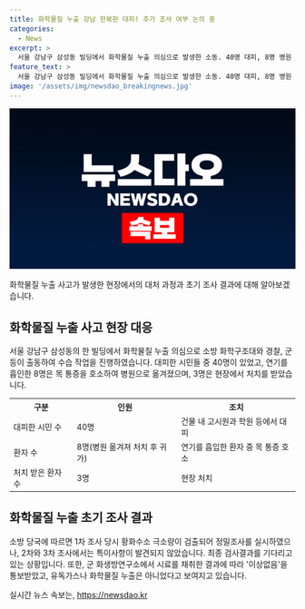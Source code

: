 ```yaml
---
title: 화학물질 누출 강남 한복판 대피! 추가 조사 여부 논의 중
categories:
  - News
excerpt: >
  서울 강남구 삼성동 빌딩에서 화학물질 누출 의심으로 발생한 소동. 40명 대피, 8명 병원 이송. 1차 조사에서 황화수소 검출되었으나 추가 조사에서 이상 발견되지 않아 현재는 누출 원인 미상. 8시간에 걸친 조사 끝에 유독가스 및 화학물질 누출은 아니라는 결론. 현장 주변 통제하며 최종조사 결과 기다림. 병원에 이송된 8명은 건강에 이상 없음 확인됨. (출처: 뉴스1)
feature_text: >
  서울 강남구 삼성동 빌딩에서 화학물질 누출 의심으로 발생한 소동. 40명 대피, 8명 병원 이송. 1차 조사에서 황화수소 검출되었으나 추가 조사에서 이상 발견되지 않아 현재는 누출 원인 미상. 8시간에 걸친 조사 끝에 유독가스 및 화학물질 누출은 아니라는 결론. 현장 주변 통제하며 최종조사 결과 기다림. 병원에 이송된 8명은 건강에 이상 없음 확인됨. (출처: 뉴스1)
image: '/assets/img/newsdao_breakingnews.jpg'
---
```


<p><img src="/assets/img/newsdao_breakingnews.jpg" alt="ontimetimes 속보" /></p>

<p>화학물질 누출 사고가 발생한 현장에서의 대처 과정과 초기 조사 결과에 대해 알아보겠습니다.</p>

<h2 data-ke-size="size26">화학물질 누출 사고 현장 대응</h2>

<p data-ke-size="size16">서울 강남구 삼성동의 한 빌딩에서 화학물질 누출 의심으로 소방 화학구조대와 경찰, 군 등이 출동하여 수습 작업을 진행하였습니다. 대피한 시민들 중 40명이 있었고, 연기를 흡인한 8명은 목 통증을 호소하여 병원으로 옮겨졌으며, 3명은 현장에서 처치를 받았습니다.</p>

<table>
  <tr>
    <th>구분</th>
    <th>인원</th>
    <th>조치</th>
  </tr>
  <tr>
    <td>대피한 시민 수</td>
    <td>40명</td>
    <td>건물 내 고시원과 학원 등에서 대피</td>
  </tr>
  <tr>
    <td>환자 수</td>
    <td>8명(병원 옮겨져 처치 후 귀가)</td>
    <td>연기를 흡입한 환자 중 목 통증 호소</td>
  </tr>
  <tr>
    <td>처치 받은 환자 수</td>
    <td>3명</td>
    <td>현장 처치</td>
  </tr>
</table>

<h2 data-ke-size="size26">화학물질 누출 초기 조사 결과</h2>

<p data-ke-size="size16">소방 당국에 따르면 1차 조사 당시 황화수소 극소량이 검출되어 정밀조사를 실시하였으나, 2차와 3차 조사에서는 특이사항이 발견되지 않았습니다. 최종 검사결과를 기다리고 있는 상황입니다. 또한, 군 화생방연구소에서 시료를 채취한 결과에 따라 '이상없음'을 통보받았고, 유독가스나 화학물질 누출은 아니었다고 보여지고 있습니다.</p>
실시간 뉴스 속보는, <a href="https://newsdao.kr" rel="dofollow">https://newsdao.kr</a>


